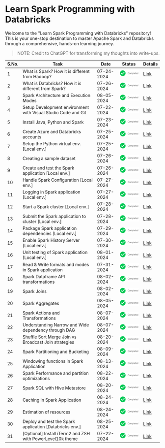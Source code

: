 # Learn Spark Programming with Databricks

Welcome to the "Learn Spark Programming with Databricks" repository! This is your one-stop destination to master Apache Spark and Databricks through a comprehensive, hands-on learning journey.

> NOTE: Credit to ChatGPT for transforming my thoughts into write-ups.

| S.No. | Task                                                          | Date       | Status                                     | Details                                                                          |
|-------|---------------------------------------------------------------|------------|--------------------------------------------|----------------------------------------------------------------------------------|
| 1     | What is Spark? How it is different from Hadoop?               | 07-24-2024 | ![Completed](./images/icons/completed.png) | [Link](./docs/basics.md#what-is-spark)                                           |
| 2     | What is Databricks? How it is different from Spark?           | 07-26-2024 | ![Completed](./images/icons/completed.png) | [Link](./docs/basics.md#what-is-databricks)                                      |
| 3     | Spark Architecture and Execution Modes                        | 08-05-2024 | ![Completed](./images/icons/completed.png) | [Link](./docs/basics.md#spark-architecture)                                      |
| 4     | Setup Development environment with Visual Studio Code and Git | 07-22-2024 | ![Completed](./images/icons/completed.png) | [Link](./docs/setup_dev_machine.md#development-tools-setup)                      |
| 5     | Install Java, Python and Spark                                | 07-23-2024 | ![Completed](./images/icons/completed.png) | [Link](./docs/setup_dev_machine.md#spark-setup)                                  |
| 6     | Create Azure and Databricks accounts                          | 07-25-2024 | ![Completed](./images/icons/completed.png) | [Link](./docs/setup_dev_machine.md#azure-and-databricks-setup)                   |
| 7     | Setup the Python virtual env. [Local env.]                    | 07-25-2024 | ![Completed](./images/icons/completed.png) | [Link](./docs/setup_dev_machine.md#setup-python-virtual-env)                     |
| 8     | Creating a sample dataset                                     | 07-26-2024 | ![Completed](./images/icons/completed.png) | [Link](./docs/dataset.md#create-a-sample-dataset)                                |
| 9     | Create and test the Spark application [Local env.]            | 07-26-2024 | ![Completed](./images/icons/completed.png) | [Link](./docs/implementation.md#first-application)                               |
| 10    | Handle Spark Configuration [Local env.]                       | 07-27-2024 | ![Completed](./images/icons/completed.png) | [Link](./docs/implementation.md#handling-spark-configuration)                    |
| 11    | Logging in Spark application [Local env.]                     | 07-27-2024 | ![Completed](./images/icons/completed.png) | [Link](./docs/implementation.md#creating-a-custom-logger)                        |
| 12    | Start a Spark cluster [Local env.]                            | 07-28-2024 | ![Completed](./images/icons/completed.png) | [Link](./docs/setup_dev_machine.md#start-a-spark-cluster)                        |
| 13    | Submit the Spark application to cluster [Local env.]          | 07-28-2024 | ![Completed](./images/icons/completed.png) | [Link](./docs/implementation.md#deploy-the-spark-application)                    |
| 14    | Package Spark application dependencies [Local env.]           | 07-29-2024 | ![Completed](./images/icons/completed.png) | [Link](./docs/implementation.md#package-spark-application-dependencies)          |
| 15    | Enable Spark History Server [Local env.]                      | 07-30-2024 | ![Completed](./images/icons/completed.png) | [Link](./docs/setup_dev_machine.md#enable-spark-history-server)                  |
| 16    | Unit testing of Spark application [Local env.]                | 08-01-2024 | ![Completed](./images/icons/completed.png) | [Link](./docs/implementation.md#unit-testing-spark-application)                  |
| 17    | Read & Write formats and modes in Spark application           | 07-31-2024 | ![Completed](./images/icons/completed.png) | [Link](./docs/basics.md#read-and-write-formats-and-modes)                        |
| 18    | Spark Dataframe API transformations                           | 08-02-2024 | ![Completed](./images/icons/completed.png) | [Link](./docs/implementation.md#basic-spark-transformations)                     |
| 19    | Spark Joins                                                   | 08-02-2024 | ![Completed](./images/icons/completed.png) | [Link](./docs/implementation.md#joins-in-spark-application)                      |
| 20    | Spark Aggregates                                              | 08-05-2024 | ![Completed](./images/icons/completed.png) | [Link](./docs/implementation.md#aggregates-in-spark-application)                 |
| 21    | Spark Actions and Transformations                             | 08-07-2024 | ![Completed](./images/icons/completed.png) | [Link](./docs/basics.md#spark-lazy-evaluation-with-transformations-and-actions)  |
| 22    | Understanding Narrow and Wide dependency through DAG          | 08-07-2024 | ![Completed](./images/icons/completed.png) | [Link](./docs/implementation.md#narrow-and-wide-dependency-in-spark-application) |
| 23    | Shuffle Sort Merge Join vs Broadcast Join strategies          | 08-20-2024 | ![Completed](./images/icons/completed.png) | [Link](./docs/basics.md#shuffle-sort-merge-join-and-broadcast-join)              |
| 24    | Spark Partitioning and Bucketing                              | 08-09-2024 | ![Completed](./images/icons/completed.png) | [Link](./docs/implementation.md#partitioning-and-bucketing-in-spark-application) |
| 25    | Windowing functions in Spark Application                      | 08-13-2024 | ![Completed](./images/icons/completed.png) | [Link](./docs/implementation.md#windowing-functions-in-spark-application)        |
| 26    | Spark Performance and partition optimizations                 | 08-22-2024 | ![Completed](./images/icons/completed.png) | [Link](./docs/basics.md#spark-performance-and-partition-optimizations)           |
| 27    | Spark SQL with Hive Metastore                                 | 08-20-2024 | ![Completed](./images/icons/completed.png) | [Link](./docs/implementation.md#spark-sql-with-in-memory-hive-metastore)         |
| 28    | Caching in Spark Application                                  | 08-24-2024 | ![Completed](./images/icons/completed.png) | [Link](./docs/implementation.md#caching-in-spark-application)                    |
| 29    | Estimation of resources                                       | 08-24-2024 | ![Completed](./images/icons/completed.png) | [Link](./docs/basics.md#estimation-of-resources)                                 |
| 30    | Deploy and test the Spark application [Databricks env.]       | 08-25-2024 | ![Completed](./images/icons/completed.png) | [Link](./docs/implementation.md#deploy-and-test-the-spark-application)           |
| 31    | [Optional] Install iTerm2 and ZSH with PowerLevel10k theme    | 07-22-2024 | ![Completed](./images/icons/completed.png) | [Link](./docs/setup_dev_machine.md#terminal-setup)                               |
